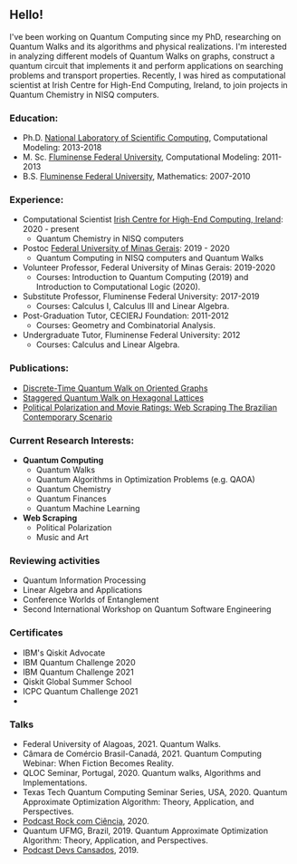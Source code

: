 ## Hello!


I've been working on Quantum Computing since my PhD, researching on Quantum Walks and its algorithms and physical realizations. I'm interested in analyzing different models of Quantum Walks on graphs, construct a quantum circuit that implements it and perform applications on searching problems and transport properties. Recently, I was hired as computational scientist at Irish Centre for High-End Computing, Ireland, to join projects in Quantum Chemistry in NISQ computers.

### Education: 
- Ph.D. [National Laboratory of Scientific Computing](https://www.lncc.br/), Computational Modeling: 2013-2018
- M. Sc. [Fluminense Federal University](http://uff.br), Computational Modeling: 2011-2013
- B.S. [Fluminense Federal University](http://uff.br), Mathematics: 2007-2010

### Experience:
- Computational Scientist [Irish Centre for High-End Computing, Ireland](https://www.ichec.ie): 2020 - present
  - Quantum Chemistry in NISQ computers 
- Postoc [Federal University of Minas Gerais](https://ufmg.br/): 2019 - 2020
  - Quantum Computing in NISQ computers and Quantum Walks
- Volunteer Professor, Federal University of Minas Gerais: 2019-2020
  - Courses: Introduction to Quantum Computing (2019) and Introduction to Computational Logic (2020).
- Substitute Professor, Fluminense Federal University: 2017-2019
  - Courses: Calculus I, Calculus III and Linear Algebra.
- Post-Graduation Tutor, CECIERJ Foundation: 2011-2012
  - Courses: Geometry and Combinatorial Analysis.
- Undergraduate Tutor, Fluminense Federal University: 2012
  - Courses: Calculus and Linear Algebra.
  
### Publications:
- [Discrete-Time Quantum Walk on Oriented Graphs](https://arxiv.org/abs/2001.04814v2)
- [Staggered Quantum Walk on Hexagonal Lattices](https://journals.aps.org/pra/abstract/10.1103/PhysRevA.98.052310)
- [Political Polarization and Movie Ratings: Web Scraping The Brazilian Contemporary Scenario](http://ocs.editorial.upv.es/index.php/CARMA/CARMA2020/paper/view/11650)

### Current Research Interests:
- **Quantum Computing**
  - Quantum Walks
  - Quantum Algorithms in Optimization Problems (e.g. QAOA)
  - Quantum Chemistry
  - Quantum Finances
  - Quantum Machine Learning
- **Web Scraping**
  - Political Polarization
  - Music and Art

### Reviewing activities
- Quantum Information Processing
- Linear Algebra and Applications
- Conference Worlds of Entanglement
- Second International Workshop on Quantum Software Engineering

### Certificates
- IBM's Qiskit Advocate
- IBM Quantum Challenge 2020
- IBM Quantum Challenge 2021
- Qiskit Global Summer School
- ICPC Quantum Challenge 2021
- 

### Talks
- Federal University of Alagoas, 2021. Quantum Walks.
- Câmara de Comércio Brasil-Canadá, 2021. Quantum Computing Webinar: When Fiction Becomes Reality.
- QLOC Seminar, Portugal, 2020. Quantum walks, Algorithms and Implementations.
- Texas Tech Quantum Computing Seminar Series, USA, 2020. Quantum Approximate Optimization Algorithm: Theory, Application, and Perspectives.
- [Podcast Rock com Ciência](https://www.rockcomciencia.com.br/arquivos/3676), 2020.
- Quantum UFMG, Brazil, 2019. Quantum Approximate Optimization Algorithm: Theory, Application, and Perspectives.
- [Podcast Devs Cansados](https://podcasts.apple.com/us/podcast/branch-01-computação-quântica/id1472552309?i=1000486891945), 2019.
